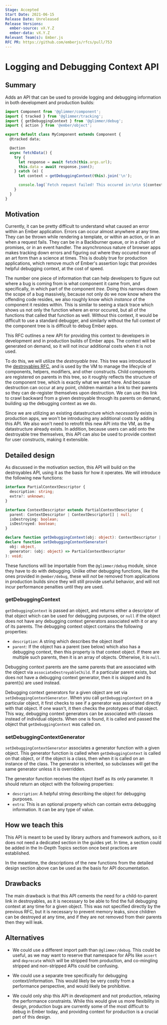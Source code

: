 ```yaml
---
Stage: Accepted
Start Date: 2021-06-15
Release Date: Unreleased
Release Versions:
  ember-source: vX.Y.Z
  ember-data: vX.Y.Z
Relevant Team(s): Ember.js
RFC PR: https://github.com/emberjs/rfcs/pull/753
---
```


# Logging and Debugging Context API

## Summary

Adds an API that can be used to provide logging and debugging information in
both development and production builds:

```js
import Component from '@glimmer/component';
import { tracked } from '@glimmer/tracking';
import { getDebuggingContext } from '@glimmer/debug';
import { action } from '@ember/object';

export default class MyComponent extends Component {
  @tracked data;

  @action
  async fetchData() {
    try {
      let response = await fetch(this.args.url);
      this.data = await response.json();
    } catch (e) {
      let context = getDebuggingContext(this).join('\n');

      console.log(`Fetch request failed! This occured in:\n\n ${context}`);
    }
  }
}
```

## Motivation

Currently, it can be pretty difficult to understand what caused an error within
an Ember application. Errors can occur almost anywhere at any time. They can be
thrown while rendering a template, or within an action, or in an when a request
fails. They can be in a Backburner queue, or in a chain of promises, or in an
event handler. The asynchronous nature of browser apps makes tracking down
errors and figuring out where they occured more of an art form than a science
at times. This is doubly true for production applications, which remove much of
Ember's assertion logic that provides helpful debugging context, at the cost of
speed.

The number one piece of information that can help developers to figure out where
a bug is coming from is what component it came from, and specifically, in which
part of the component _tree_. Doing this narrows down the scope of a bug
massively, because not only do we now know where the offending code resides, we
also roughly know which _instance_ of the component it resides within. This is
similar to seeing a stack trace which shows us not only the function where an
error occured, but all of the functions that called that function as well.
Without this context, it would be difficult to use a standard debugger, and
similarly without the full context of the component tree is is difficult to
debug Ember apps.

This RFC outlines a new API for providing this context to developers in
development and in production builds of Ember apps. The context will be
generated on demand, so it will not incur additional costs when it is not used.

To do this, we will utilize the _destroyable tree_. This tree was introduced in
the [destroyables RFC](https://github.com/emberjs/rfcs/blob/master/text/0580-destroyables.md),
and is used by the VM to manage the lifecycle of components, helpers, modifiers,
and other constructs. Child components are registered on parents in this tree,
so it roughly reflects the structure of the component tree, which is exactly
what we want here. And because destruction can occur at any point, children
maintain a link to their parents so they can de-register themselves upon
destruction. We can use this link to crawl backward from a given destroyable
through its parents on demand, building up the debugging context as we do.

Since we are utilizing an existing datastructure which _necessarily_ exists in
production apps, we won't be introducing any additional costs by adding this
API. We also won't need to retrofit this new API into the VM, as the
datastructure already exists. In addition, because users can add onto the
destroyable tree themselves, this API can also be used to provide context for
user constructs, making it extensible.

## Detailed design

As discussed in the motivation section, this API will build on the destroyables
API, using it as the basis for how it operates. We will introduce the following
new functions:

```ts
interface PartialContextDescriptor {
  description: string;
  extra?: unknown;
}

interface ContextDescriptor extends PartialContextDescriptor {
  parent: ContextDescriptor | ContextDescriptor[] | null;
  isDestroying: boolean;
  isDestroyed: boolean;
}

declare function getDebuggingContext(obj: object): ContextDescriptor | null;
declare function setDebuggingContextGenerator(
  obj: object,
  generator: (obj: object) => PartialContextDescriptor
): void;
```

These functions will be importable from the `@glimmer/debug` module, since they
have to do with debugging. Unlike other debugging functions, like the ones
provided in `@ember/debug`, these will _not_ be removed from applications in
production builds since they will still provide useful behavior, and will not
incur performance penalties until they are used.

### getDebuggingContext

`getDebuggingContext` is passed an object, and returns either a descriptor of
that object which can be used for debugging purposes, or `null` if the object
does not have any debugging context generators associated with it or any of its
parents. The debugging context object contains the following properties:

- `description`: A string which describes the object itself
- `parent`: If the object has a parent (see below) which also has a debugging
  context, then this property is that context object. If there are multiple
  such parents, then it is an array of objects. Otherwise, it is `null`.

Debugging context parents are the same parents that are associated with the
object via `associateDestroyableChild`. If a particular parent exists, but does
not have a debugging context generator, then it is skipped and its parent(s) are
used instead.

Debugging context generators for a given object are set via
`setDebuggingContextGenerator`. When you call `getDebuggingContext` on a
particular object, it first checks to see if a generator was associated directly
with that object. If one wasn't, it then checks the prototypes of that object.
This way, debugging context generators can be associated with classes instead of
individual objects. When one is found, it is called and passed the object that
`getDebuggingContext` was called on.

### setDebuggingContextGenerator

`setDebuggingContextGenerator` associates a generator function with a given
object. This generator function is called when `getDebuggingContext` is called
on that object, or if the object is a class, then when it is called on an
instance of the class. The generator is inherited, so subclasses will get the
same generator unless it is overridden.

The generator function receives the object itself as its only parameter. It
should return an object with the following properties:

- `description`: A helpful string describing the object for debugging purposes.
- `extra`: This is an optional property which can contain extra debugging
  information. It can be any type of value.

## How we teach this

This API is meant to be used by library authors and framework authors, so it
does not need a dedicated section in the guides yet. In time, a section could be
added in the In-Depth Topics section once best practices are established.

In the meantime, the descriptions of the new functions from the detailed design
section above can be used as the basis for API documentation.

## Drawbacks

The main drawback is that this API cements the need for a child-to-parent link
in destroyables, as it is necessary to be able to find the full debugging
context at any time for a given object. This was not specified directly by the
previous RFC, but it is necessary to prevent memory leaks, since children can be
destroyed at any time, and if they are not removed from their parents then they
will leak.

## Alternatives

- We could use a different import path than `@glimmer/debug`. This could be
  useful, as we may want to reserve that namespace for APIs like `assert` and
  `deprecate` which _will_ be stripped from production, and co-mingling stripped
  and non-stripped APIs could be confusing.

- We could use a separate tree specifically for debugging context/information.
  This would likely be very costly from a performance perspective, and would
  likely be prohibitive.

- We could only ship this API in development and not production, relaxing the
  performance constraints. While this would give us more flexibility in design,
  production bugs are currently some of the most difficult to debug in Ember
  today, and providing context for production is a crucial part of this design.
